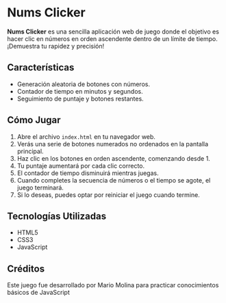 # Nums Clicker

**Nums Clicker** es una sencilla aplicación web de juego donde el objetivo es hacer clic en números en orden ascendente dentro de un límite de tiempo. ¡Demuestra tu rapidez y precisión!

## Características

- Generación aleatoria de botones con números.
- Contador de tiempo en minutos y segundos.
- Seguimiento de puntaje y botones restantes.

## Cómo Jugar

1. Abre el archivo `index.html` en tu navegador web.
2. Verás una serie de botones numerados no ordenados en la pantalla principal.
3. Haz clic en los botones en orden ascendente, comenzando desde 1.
4. Tu puntaje aumentará por cada clic correcto.
5. El contador de tiempo disminuirá mientras juegas.
6. Cuando completes la secuencia de números o el tiempo se agote, el juego terminará.
7. Si lo deseas, puedes optar por reiniciar el juego cuando termine.

## Tecnologías Utilizadas

- HTML5
- CSS3
- JavaScript

## Créditos

Este juego fue desarrollado por Mario Molina para practicar conocimientos básicos de JavaScript
